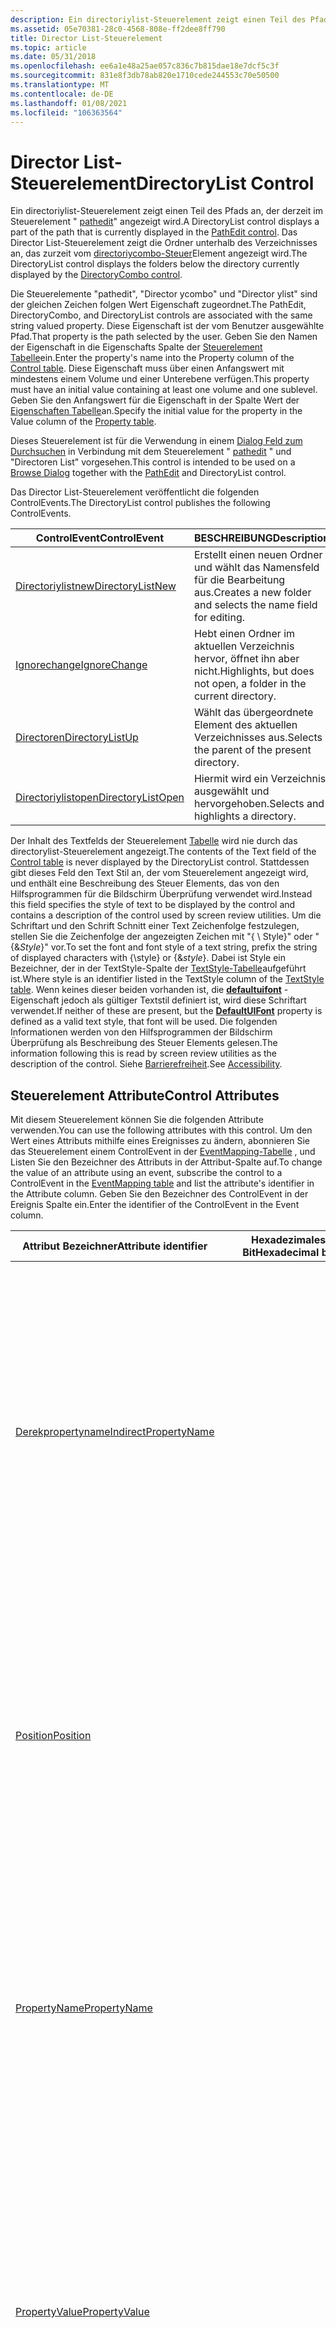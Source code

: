 ```yaml
---
description: Ein directoriylist-Steuerelement zeigt einen Teil des Pfads an, der derzeit im Steuerelement "pathedit" angezeigt wird. Das Director List-Steuerelement zeigt die Ordner unterhalb des Verzeichnisses an, das zurzeit vom directoriycombo-Steuerelement angezeigt wird.
ms.assetid: 05e70381-28c0-4568-808e-ff2dee8ff790
title: Director List-Steuerelement
ms.topic: article
ms.date: 05/31/2018
ms.openlocfilehash: ee6a1e48a25ae057c836c7b815dae18e7dcf5c3f
ms.sourcegitcommit: 831e8f3db78ab820e1710cede244553c70e50500
ms.translationtype: MT
ms.contentlocale: de-DE
ms.lasthandoff: 01/08/2021
ms.locfileid: "106363564"
---
```

# <a name="directorylist-control"></a><span data-ttu-id="4ffd7-104">Director List-Steuerelement</span><span class="sxs-lookup"><span data-stu-id="4ffd7-104">DirectoryList Control</span></span>

<span data-ttu-id="4ffd7-105">Ein directoriylist-Steuerelement zeigt einen Teil des Pfads an, der derzeit im Steuerelement " [pathedit](pathedit-control.md)" angezeigt wird.</span><span class="sxs-lookup"><span data-stu-id="4ffd7-105">A DirectoryList control displays a part of the path that is currently displayed in the [PathEdit control](pathedit-control.md).</span></span> <span data-ttu-id="4ffd7-106">Das Director List-Steuerelement zeigt die Ordner unterhalb des Verzeichnisses an, das zurzeit vom [directoriycombo-Steuer](directorycombo-control.md)Element angezeigt wird.</span><span class="sxs-lookup"><span data-stu-id="4ffd7-106">The DirectoryList control displays the folders below the directory currently displayed by the [DirectoryCombo control](directorycombo-control.md).</span></span>

<span data-ttu-id="4ffd7-107">Die Steuerelemente "pathedit", "Director ycombo" und "Director ylist" sind der gleichen Zeichen folgen Wert Eigenschaft zugeordnet.</span><span class="sxs-lookup"><span data-stu-id="4ffd7-107">The PathEdit, DirectoryCombo, and DirectoryList controls are associated with the same string valued property.</span></span> <span data-ttu-id="4ffd7-108">Diese Eigenschaft ist der vom Benutzer ausgewählte Pfad.</span><span class="sxs-lookup"><span data-stu-id="4ffd7-108">That property is the path selected by the user.</span></span> <span data-ttu-id="4ffd7-109">Geben Sie den Namen der Eigenschaft in die Eigenschafts Spalte der [Steuerelement Tabelle](control-table.md)ein.</span><span class="sxs-lookup"><span data-stu-id="4ffd7-109">Enter the property's name into the Property column of the [Control table](control-table.md).</span></span> <span data-ttu-id="4ffd7-110">Diese Eigenschaft muss über einen Anfangswert mit mindestens einem Volume und einer Unterebene verfügen.</span><span class="sxs-lookup"><span data-stu-id="4ffd7-110">This property must have an initial value containing at least one volume and one sublevel.</span></span> <span data-ttu-id="4ffd7-111">Geben Sie den Anfangswert für die Eigenschaft in der Spalte Wert der [Eigenschaften Tabelle](property-table.md)an.</span><span class="sxs-lookup"><span data-stu-id="4ffd7-111">Specify the initial value for the property in the Value column of the [Property table](property-table.md).</span></span>

<span data-ttu-id="4ffd7-112">Dieses Steuerelement ist für die Verwendung in einem [Dialog Feld zum Durchsuchen](browse-dialog.md) in Verbindung mit dem Steuerelement " [pathedit](pathedit-control.md) " und "Directoren List" vorgesehen.</span><span class="sxs-lookup"><span data-stu-id="4ffd7-112">This control is intended to be used on a [Browse Dialog](browse-dialog.md) together with the [PathEdit](pathedit-control.md) and DirectoryList control.</span></span>

<span data-ttu-id="4ffd7-113">Das Director List-Steuerelement veröffentlicht die folgenden ControlEvents.</span><span class="sxs-lookup"><span data-stu-id="4ffd7-113">The DirectoryList control publishes the following ControlEvents.</span></span>



| <span data-ttu-id="4ffd7-114">ControlEvent</span><span class="sxs-lookup"><span data-stu-id="4ffd7-114">ControlEvent</span></span>                                            | <span data-ttu-id="4ffd7-115">BESCHREIBUNG</span><span class="sxs-lookup"><span data-stu-id="4ffd7-115">Description</span></span>                                                       |
|---------------------------------------------------------|-------------------------------------------------------------------|
| [<span data-ttu-id="4ffd7-116">Directoriylistnew</span><span class="sxs-lookup"><span data-stu-id="4ffd7-116">DirectoryListNew</span></span>](directorylistnew-controlevent.md)   | <span data-ttu-id="4ffd7-117">Erstellt einen neuen Ordner und wählt das Namensfeld für die Bearbeitung aus.</span><span class="sxs-lookup"><span data-stu-id="4ffd7-117">Creates a new folder and selects the name field for editing.</span></span>      |
| [<span data-ttu-id="4ffd7-118">Ignorechange</span><span class="sxs-lookup"><span data-stu-id="4ffd7-118">IgnoreChange</span></span>](ignorechange-controlevent.md)           | <span data-ttu-id="4ffd7-119">Hebt einen Ordner im aktuellen Verzeichnis hervor, öffnet ihn aber nicht.</span><span class="sxs-lookup"><span data-stu-id="4ffd7-119">Highlights, but does not open, a folder in the current directory.</span></span> |
| [<span data-ttu-id="4ffd7-120">Directoren</span><span class="sxs-lookup"><span data-stu-id="4ffd7-120">DirectoryListUp</span></span>](directorylistup-controlevent.md)     | <span data-ttu-id="4ffd7-121">Wählt das übergeordnete Element des aktuellen Verzeichnisses aus.</span><span class="sxs-lookup"><span data-stu-id="4ffd7-121">Selects the parent of the present directory.</span></span>                      |
| [<span data-ttu-id="4ffd7-122">Directoriylistopen</span><span class="sxs-lookup"><span data-stu-id="4ffd7-122">DirectoryListOpen</span></span>](directorylistopen-controlevent.md) | <span data-ttu-id="4ffd7-123">Hiermit wird ein Verzeichnis ausgewählt und hervorgehoben.</span><span class="sxs-lookup"><span data-stu-id="4ffd7-123">Selects and highlights a directory.</span></span>                               |



 

<span data-ttu-id="4ffd7-124">Der Inhalt des Textfelds der Steuerelement [Tabelle](control-table.md) wird nie durch das directorylist-Steuerelement angezeigt.</span><span class="sxs-lookup"><span data-stu-id="4ffd7-124">The contents of the Text field of the [Control table](control-table.md) is never displayed by the DirectoryList control.</span></span> <span data-ttu-id="4ffd7-125">Stattdessen gibt dieses Feld den Text Stil an, der vom Steuerelement angezeigt wird, und enthält eine Beschreibung des Steuer Elements, das von den Hilfsprogrammen für die Bildschirm Überprüfung verwendet wird.</span><span class="sxs-lookup"><span data-stu-id="4ffd7-125">Instead this field specifies the style of text to be displayed by the control and contains a description of the control used by screen review utilities.</span></span> <span data-ttu-id="4ffd7-126">Um die Schriftart und den Schrift Schnitt einer Text Zeichenfolge festzulegen, stellen Sie die Zeichenfolge der angezeigten Zeichen mit "{ \\ Style}" oder "{&*Style*}" vor.</span><span class="sxs-lookup"><span data-stu-id="4ffd7-126">To set the font and font style of a text string, prefix the string of displayed characters with {\\style} or {&*style*}.</span></span> <span data-ttu-id="4ffd7-127">Dabei ist Style ein Bezeichner, der in der TextStyle-Spalte der [TextStyle-Tabelle](textstyle-table.md)aufgeführt ist.</span><span class="sxs-lookup"><span data-stu-id="4ffd7-127">Where style is an identifier listed in the TextStyle column of the [TextStyle table](textstyle-table.md).</span></span> <span data-ttu-id="4ffd7-128">Wenn keines dieser beiden vorhanden ist, die [**defaultuifont**](defaultuifont.md) -Eigenschaft jedoch als gültiger Textstil definiert ist, wird diese Schriftart verwendet.</span><span class="sxs-lookup"><span data-stu-id="4ffd7-128">If neither of these are present, but the [**DefaultUIFont**](defaultuifont.md) property is defined as a valid text style, that font will be used.</span></span> <span data-ttu-id="4ffd7-129">Die folgenden Informationen werden von den Hilfsprogrammen der Bildschirm Überprüfung als Beschreibung des Steuer Elements gelesen.</span><span class="sxs-lookup"><span data-stu-id="4ffd7-129">The information following this is read by screen review utilities as the description of the control.</span></span> <span data-ttu-id="4ffd7-130">Siehe [Barrierefreiheit](accessibility.md).</span><span class="sxs-lookup"><span data-stu-id="4ffd7-130">See [Accessibility](accessibility.md).</span></span>

## <a name="control-attributes"></a><span data-ttu-id="4ffd7-131">Steuerelement Attribute</span><span class="sxs-lookup"><span data-stu-id="4ffd7-131">Control Attributes</span></span>

<span data-ttu-id="4ffd7-132">Mit diesem Steuerelement können Sie die folgenden Attribute verwenden.</span><span class="sxs-lookup"><span data-stu-id="4ffd7-132">You can use the following attributes with this control.</span></span> <span data-ttu-id="4ffd7-133">Um den Wert eines Attributs mithilfe eines Ereignisses zu ändern, abonnieren Sie das Steuerelement einem ControlEvent in der [EventMapping-Tabelle](eventmapping-table.md) , und Listen Sie den Bezeichner des Attributs in der Attribut-Spalte auf.</span><span class="sxs-lookup"><span data-stu-id="4ffd7-133">To change the value of an attribute using an event, subscribe the control to a ControlEvent in the [EventMapping table](eventmapping-table.md) and list the attribute's identifier in the Attribute column.</span></span> <span data-ttu-id="4ffd7-134">Geben Sie den Bezeichner des ControlEvent in der Ereignis Spalte ein.</span><span class="sxs-lookup"><span data-stu-id="4ffd7-134">Enter the identifier of the ControlEvent in the Event column.</span></span>



| <span data-ttu-id="4ffd7-135">Attribut Bezeichner</span><span class="sxs-lookup"><span data-stu-id="4ffd7-135">Attribute identifier</span></span>                                               | <span data-ttu-id="4ffd7-136">Hexadezimales Bit</span><span class="sxs-lookup"><span data-stu-id="4ffd7-136">Hexadecimal bit</span></span>                  | <span data-ttu-id="4ffd7-137">BESCHREIBUNG</span><span class="sxs-lookup"><span data-stu-id="4ffd7-137">Description</span></span>                                                                                                                                                                                                                                                                                                                                                               |
|--------------------------------------------------------------------|----------------------------------|---------------------------------------------------------------------------------------------------------------------------------------------------------------------------------------------------------------------------------------------------------------------------------------------------------------------------------------------------------------------------|
| [<span data-ttu-id="4ffd7-138">Derekpropertyname</span><span class="sxs-lookup"><span data-stu-id="4ffd7-138">IndirectPropertyName</span></span>](indirectpropertyname-control-attribute.md) |                                  | <span data-ttu-id="4ffd7-139">Dies ist der Name einer indirekten Eigenschaft, die dem Steuerelement zugeordnet ist.</span><span class="sxs-lookup"><span data-stu-id="4ffd7-139">This is the name of an indirect property associated with the control.</span></span> <span data-ttu-id="4ffd7-140">Wenn das indirekte Attribut Bit festgelegt ist, zeigt das Steuerelement den Wert der Eigenschaft mit diesem Namen an oder ändert ihn.</span><span class="sxs-lookup"><span data-stu-id="4ffd7-140">If the Indirect attribute bit is set, the control displays or changes the value of the property having this name.</span></span> <span data-ttu-id="4ffd7-141">Wenn das indirekte Attribut Bit festgelegt ist, ist dieser Name auch der Wert der Eigenschaft, die in der Eigenschafts Spalte der [Steuerelement Tabelle](control-table.md)aufgeführt ist.</span><span class="sxs-lookup"><span data-stu-id="4ffd7-141">If the Indirect attribute bit is set, this name is also the value of the property listed in the Property column of the [Control table](control-table.md).</span></span>                        |
| [<span data-ttu-id="4ffd7-142">Position</span><span class="sxs-lookup"><span data-stu-id="4ffd7-142">Position</span></span>](position-control-attribute.md)                         |                                  | <span data-ttu-id="4ffd7-143">Position des-Steuer Elements im Dialogfeld.</span><span class="sxs-lookup"><span data-stu-id="4ffd7-143">Position of the control in the dialog box.</span></span> <span data-ttu-id="4ffd7-144">Geben Sie die Breite, Höhe und Koordinaten der Steuerelemente der linken Ecke des Steuer Elements in die Spalten Width, Height, X und Y der [Steuerelement Tabelle](control-table.md)ein.</span><span class="sxs-lookup"><span data-stu-id="4ffd7-144">Enter the control's width, height, and coordinates of the control's left corner into the Width, Height, X, and Y columns of the [Control table](control-table.md).</span></span> <span data-ttu-id="4ffd7-145">Verwenden Sie die [Installer-Einheiten](installer-units.md) für Länge und Entfernung.</span><span class="sxs-lookup"><span data-stu-id="4ffd7-145">Use [installer units](installer-units.md) for length and distance.</span></span><br/>                                                                             |
| [<span data-ttu-id="4ffd7-146">PropertyName</span><span class="sxs-lookup"><span data-stu-id="4ffd7-146">PropertyName</span></span>](propertyname-control-attribute.md)                 |                                  | <span data-ttu-id="4ffd7-147">Dies ist der Name der Eigenschaft, die diesem Steuerelement zugeordnet ist.</span><span class="sxs-lookup"><span data-stu-id="4ffd7-147">This is the name of the property associated with this control.</span></span> <span data-ttu-id="4ffd7-148">Wenn das indirekte Attribut Bit nicht festgelegt ist, zeigt das Steuerelement den Wert der Eigenschaft mit diesem Namen an oder ändert ihn.</span><span class="sxs-lookup"><span data-stu-id="4ffd7-148">If the Indirect attribute bit is not set, the control displays or changes the value of the property having this name.</span></span> <span data-ttu-id="4ffd7-149">Dieses Attribut wird in der-Eigenschaften Spalte der [Steuerelement Tabelle](control-table.md)angegeben.</span><span class="sxs-lookup"><span data-stu-id="4ffd7-149">This attribute is specified in the Property column of the [Control table](control-table.md).</span></span>                                                                                        |
| [<span data-ttu-id="4ffd7-150">PropertyValue</span><span class="sxs-lookup"><span data-stu-id="4ffd7-150">PropertyValue</span></span>](propertyvalue-control-attribute.md)               |                                  | <span data-ttu-id="4ffd7-151">Aktueller Wert der Eigenschaft, die von diesem Steuerelement angezeigt oder geändert wird.</span><span class="sxs-lookup"><span data-stu-id="4ffd7-151">Current value of the property displayed or changed by this control.</span></span> <span data-ttu-id="4ffd7-152">Wenn das indirekte Attribut Bit nicht festgelegt ist, ist dies der Wert von PropertyName.</span><span class="sxs-lookup"><span data-stu-id="4ffd7-152">If the Indirect attribute bit is not set, this is the value of PropertyName.</span></span> <span data-ttu-id="4ffd7-153">Wenn das indirekte Attribut Bit festgelegt ist, ist dies der Wert von deretpropertyname.</span><span class="sxs-lookup"><span data-stu-id="4ffd7-153">If the Indirect attribute bit is set, this is the value of IndirectPropertyName.</span></span> <span data-ttu-id="4ffd7-154">Wenn sich das Attribut ändert, spiegelt das-Steuerelement den neuen Wert wider.</span><span class="sxs-lookup"><span data-stu-id="4ffd7-154">If the attribute changes, the control reflects the new value.</span></span>                                                                           |
| [<span data-ttu-id="4ffd7-155">Text</span><span class="sxs-lookup"><span data-stu-id="4ffd7-155">Text</span></span>](text-control-attribute.md)                                 |                                  | <span data-ttu-id="4ffd7-156">Geben Sie den Text in die Text-Spalte der [Steuerelement Tabelle](control-table.md)ein, um Text in Bildschirmlesern anzuzeigen.</span><span class="sxs-lookup"><span data-stu-id="4ffd7-156">To display text in screen readers, enter the text into the Text column of the [Control table](control-table.md).</span></span> <span data-ttu-id="4ffd7-157">Siehe [Barrierefreiheit](accessibility.md).</span><span class="sxs-lookup"><span data-stu-id="4ffd7-157">See [Accessibility](accessibility.md).</span></span>                                                                                                                                                                                                                 |
| [<span data-ttu-id="4ffd7-158">Visible</span><span class="sxs-lookup"><span data-stu-id="4ffd7-158">Visible</span></span>](visible-control-attribute.md)                           | <span data-ttu-id="4ffd7-159">0x00000000 0x00000001</span><span class="sxs-lookup"><span data-stu-id="4ffd7-159">0x00000000 0x00000001</span></span><br/> | <span data-ttu-id="4ffd7-160">Verborgenes Steuerelement.</span><span class="sxs-lookup"><span data-stu-id="4ffd7-160">Hidden control.</span></span> <span data-ttu-id="4ffd7-161">Sichtbares Steuerelement.</span><span class="sxs-lookup"><span data-stu-id="4ffd7-161">Visible control.</span></span><br/> <span data-ttu-id="4ffd7-162">Fügen Sie dieses Bit in das bitwort der Attribut Spalte in der [Steuerelement Tabelle](control-table.md)ein., damit das Steuerelement bei der Erstellung sichtbar oder ausgeblendet wird.</span><span class="sxs-lookup"><span data-stu-id="4ffd7-162">Include this bit in the bit word of the Attributes column in the [Control table](control-table.md).to make the control visible or hidden upon its creation.</span></span><br/> <span data-ttu-id="4ffd7-163">Sie können ein Steuerelement auch mithilfe der [Tabelle "ControlCondition](controlcondition-table.md)" ausblenden oder anzeigen.</span><span class="sxs-lookup"><span data-stu-id="4ffd7-163">You can also hide or show a control by using the [ControlCondition table](controlcondition-table.md).</span></span><br/>                                     |
| [<span data-ttu-id="4ffd7-164">Aktiviert</span><span class="sxs-lookup"><span data-stu-id="4ffd7-164">Enabled</span></span>](enabled-control-attribute.md)                           | <span data-ttu-id="4ffd7-165">0x00000000 0x00000002</span><span class="sxs-lookup"><span data-stu-id="4ffd7-165">0x00000000 0x00000002</span></span><br/> | <span data-ttu-id="4ffd7-166">Steuerelement in deaktiviertem Zustand.</span><span class="sxs-lookup"><span data-stu-id="4ffd7-166">Control in a disabled state.</span></span> <span data-ttu-id="4ffd7-167">Steuerelement im aktivierten Zustand.</span><span class="sxs-lookup"><span data-stu-id="4ffd7-167">Control in an enabled state.</span></span><br/> <span data-ttu-id="4ffd7-168">Fügen Sie dieses Bit in das bitwort in die Spalte Attribute des [Steuer](control-table.md) Elements ein, um das Steuerelement bei der Erstellung zu aktivieren.</span><span class="sxs-lookup"><span data-stu-id="4ffd7-168">Include this bit in the bit word in the Attributes column of the [Control](control-table.md) to enable the control on creation.</span></span><br/> <span data-ttu-id="4ffd7-169">Sie können ein Steuerelement auch mithilfe der [Tabelle "ControlCondition](controlcondition-table.md)" aktivieren oder deaktivieren.</span><span class="sxs-lookup"><span data-stu-id="4ffd7-169">You can also enable or disable a control by using the [ControlCondition table](controlcondition-table.md).</span></span><br/>                                   |
| [<span data-ttu-id="4ffd7-170">Sunken</span><span class="sxs-lookup"><span data-stu-id="4ffd7-170">Sunken</span></span>](sunken-control-attribute.md)                             | <span data-ttu-id="4ffd7-171">0x00000000 0x00000004</span><span class="sxs-lookup"><span data-stu-id="4ffd7-171">0x00000000 0x00000004</span></span><br/> | <span data-ttu-id="4ffd7-172">Zeigt den visuellen Standardstil an.</span><span class="sxs-lookup"><span data-stu-id="4ffd7-172">Displays the default visual style.</span></span> <span data-ttu-id="4ffd7-173">Zeigt das Steuerelement mit einem abgesenkten 3D-Bild an.</span><span class="sxs-lookup"><span data-stu-id="4ffd7-173">Displays the control with a sunken, 3D, look.</span></span><br/> <span data-ttu-id="4ffd7-174">Fügen Sie diese Bits in das bitwort in die Spalte Attribute der [Steuerelement Tabelle](control-table.md)ein.</span><span class="sxs-lookup"><span data-stu-id="4ffd7-174">Include these bits in the bit word in the Attributes column of the [Control table](control-table.md).</span></span><br/>                                                                                                                                                             |
| [<span data-ttu-id="4ffd7-175">Indirekt</span><span class="sxs-lookup"><span data-stu-id="4ffd7-175">Indirect</span></span>](indirect-control-attribute.md)                         | <span data-ttu-id="4ffd7-176">0x00000000 0x00000008</span><span class="sxs-lookup"><span data-stu-id="4ffd7-176">0x00000000 0x00000008</span></span><br/> | <span data-ttu-id="4ffd7-177">Das-Steuerelement zeigt den Wert der-Eigenschaft in der-Eigenschaften Spalte der [Steuerelement Tabelle](control-table.md)an oder ändert ihn.</span><span class="sxs-lookup"><span data-stu-id="4ffd7-177">The control displays or changes the value of the property in the Property column of the [Control table](control-table.md).</span></span> <span data-ttu-id="4ffd7-178">Das-Steuerelement zeigt den Wert der-Eigenschaft an oder ändert den Wert der-Eigenschaft, die den Bezeichner enthält</span><span class="sxs-lookup"><span data-stu-id="4ffd7-178">The control displays or changes the value of the property that has the Identifier listed in the Property column of the Control table.</span></span><br/> <span data-ttu-id="4ffd7-179">Bestimmt, ob indirekt auf die diesem Steuerelement zugeordnete Eigenschaft verwiesen wird.</span><span class="sxs-lookup"><span data-stu-id="4ffd7-179">Determines if the property associated with this control is referenced indirectly.</span></span><br/> |
| [<span data-ttu-id="4ffd7-180">Rtlro</span><span class="sxs-lookup"><span data-stu-id="4ffd7-180">RTLRO</span></span>](rtlro-control-attribute.md)                               | <span data-ttu-id="4ffd7-181">0x00000000 0x00000020</span><span class="sxs-lookup"><span data-stu-id="4ffd7-181">0x00000000 0x00000020</span></span><br/> | <span data-ttu-id="4ffd7-182">Der Text im Steuerelement wird in der Lesefolge von links nach rechts angezeigt.</span><span class="sxs-lookup"><span data-stu-id="4ffd7-182">Text in the control is displayed in left-to-right reading order.</span></span> <span data-ttu-id="4ffd7-183">Der Text im Steuerelement wird in der Lesefolge von rechts nach links angezeigt.</span><span class="sxs-lookup"><span data-stu-id="4ffd7-183">Text in the control is displayed in right-to-left reading order.</span></span><br/>                                                                                                                                                                                                                              |
| [<span data-ttu-id="4ffd7-184">Rechtsbündig</span><span class="sxs-lookup"><span data-stu-id="4ffd7-184">RightAligned</span></span>](rightaligned-control-attribute.md)                 | <span data-ttu-id="4ffd7-185">0x00000000 0x00000040</span><span class="sxs-lookup"><span data-stu-id="4ffd7-185">0x00000000 0x00000040</span></span><br/> | <span data-ttu-id="4ffd7-186">Der Text im-Steuerelement wird linksbündig ausgerichtet.</span><span class="sxs-lookup"><span data-stu-id="4ffd7-186">Text in the control is aligned to the left.</span></span> <span data-ttu-id="4ffd7-187">Der Text im-Steuerelement wird rechtsbündig ausgerichtet.</span><span class="sxs-lookup"><span data-stu-id="4ffd7-187">Text in the control is aligned to the right.</span></span><br/>                                                                                                                                                                                                                                                                       |
| [<span data-ttu-id="4ffd7-188">Leftscroll</span><span class="sxs-lookup"><span data-stu-id="4ffd7-188">LeftScroll</span></span>](leftscroll-control-attribute.md)                     | <span data-ttu-id="4ffd7-189">0x00000000 0x00000080</span><span class="sxs-lookup"><span data-stu-id="4ffd7-189">0x00000000 0x00000080</span></span><br/> | <span data-ttu-id="4ffd7-190">Die Scrollleiste befindet sich auf der rechten Seite des-Steuer Elements.</span><span class="sxs-lookup"><span data-stu-id="4ffd7-190">The scroll bar is located on the right side of the control.</span></span> <span data-ttu-id="4ffd7-191">Die Scrollleiste befindet sich auf der linken Seite des-Steuer Elements.</span><span class="sxs-lookup"><span data-stu-id="4ffd7-191">The scroll bar is located on the left side of the control.</span></span><br/>                                                                                                                                                                                                                                         |
| [<span data-ttu-id="4ffd7-192">Bidi-Steuerelement</span><span class="sxs-lookup"><span data-stu-id="4ffd7-192">BiDi Control</span></span>](bidi-control-attribute.md)                         | <span data-ttu-id="4ffd7-193">0x000000e0</span><span class="sxs-lookup"><span data-stu-id="4ffd7-193">0x000000E0</span></span>                       | <span data-ttu-id="4ffd7-194">Legen Sie diesen Wert für eine Kombination der Attribute [rtlro](rtlro-control-attribute.md), [rightausgerichtete](rightaligned-control-attribute.md)und [leftscroll](leftscroll-control-attribute.md) fest.</span><span class="sxs-lookup"><span data-stu-id="4ffd7-194">Set this value for a combination of the [RTLRO](rtlro-control-attribute.md), [RightAligned](rightaligned-control-attribute.md), and [LeftScroll](leftscroll-control-attribute.md) attributes.</span></span>                                                                                                                                                                          |



 

## <a name="remarks"></a><span data-ttu-id="4ffd7-195">Bemerkungen</span><span class="sxs-lookup"><span data-stu-id="4ffd7-195">Remarks</span></span>

<span data-ttu-id="4ffd7-196">Dieses Steuerelement kann \_ über die ListView-Klasse von WC mithilfe der Funktion "up- [**windowex**](/windows/win32/api/winuser/nf-winuser-createwindowexa) " erstellt werden.</span><span class="sxs-lookup"><span data-stu-id="4ffd7-196">This control can be created from the WC\_LISTVIEW class by using the [**CreateWindowEx**](/windows/win32/api/winuser/nf-winuser-createwindowexa) function.</span></span> <span data-ttu-id="4ffd7-197">Sie enthält die **LVS- \_ Liste**, **LVS \_ EditLabels**, **WS \_ VScroll**, **LVS \_ shareimagelists**, **LVS \_ AutoArrange**, **LVS \_ SingleSel**, **WS \_ Border**, **LVS \_ SortAscending**, **WS \_ Child**, **WS \_ Group** und **WS \_ Tabstopp** Styles.</span><span class="sxs-lookup"><span data-stu-id="4ffd7-197">It has the **LVS\_LIST**, **LVS\_EDITLABELS**, **WS\_VSCROLL**, **LVS\_SHAREIMAGELISTS**, **LVS\_AUTOARRANGE**, **LVS\_SINGLESEL**, **WS\_BORDER**, **LVS\_SORTASCENDING**, **WS\_CHILD**, **WS\_GROUP**, and **WS\_TABSTOP** styles.</span></span>

<span data-ttu-id="4ffd7-198">Mit diesem Steuerelement kann der Benutzer einen Unterordner der aktuellen Auswahl auswählen.</span><span class="sxs-lookup"><span data-stu-id="4ffd7-198">This control lets the user select a subfolder of the current selection.</span></span> <span data-ttu-id="4ffd7-199">Mit zusätzlichen Schaltflächen ermöglicht es dem Benutzer auch, einen neuen Ordner in der aktuellen Auswahl auszuwählen oder eine Ebene im Pfad zu Stufen.</span><span class="sxs-lookup"><span data-stu-id="4ffd7-199">With additional buttons it also lets the user select a new folder in the current selection or step up one level in the path.</span></span> <span data-ttu-id="4ffd7-200">Wenn der Benutzer die Schaltfläche **neuen Ordner erstellen** in einem Ordner auswählt, in dem bereits ein neuer Ordner vorhanden ist, wird kein zweiter neuer Ordner erstellt, und der vorhandene Name des neuen Ordners wird zur Bearbeitung ausgewählt.</span><span class="sxs-lookup"><span data-stu-id="4ffd7-200">If the user chooses the **Create New Folder** button in a folder where a new folder already exists, a second new folder is not created and the existing new folder's name is selected for editing.</span></span>

 

